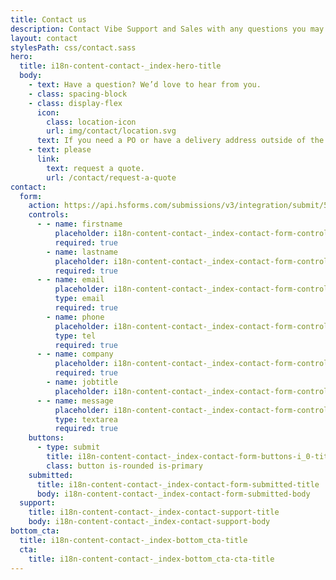 ```yaml
---
title: Contact us
description: Contact Vibe Support and Sales with any questions you may have. We're here for you!
layout: contact
stylesPath: css/contact.sass
hero:
  title: i18n-content-contact-_index-hero-title
  body:
    - text: Have a question? We’d love to hear from you.
    - class: spacing-block
    - class: display-flex
      icon:
        class: location-icon
        url: img/contact/location.svg
      text: If you need a PO or have a delivery address outside of the continental US,
    - text: please
      link:
        text: request a quote.
        url: /contact/request-a-quote
contact:
  form:
    action: https://api.hsforms.com/submissions/v3/integration/submit/5698963/eda833da-394c-4d3c-8a66-c8b854d7ee77
    controls:
      - - name: firstname
          placeholder: i18n-content-contact-_index-contact-form-controls-i_0-i_0-placeholder
          required: true
        - name: lastname
          placeholder: i18n-content-contact-_index-contact-form-controls-i_0-i_1-placeholder
          required: true
      - - name: email
          placeholder: i18n-content-contact-_index-contact-form-controls-i_1-i_0-placeholder
          type: email
          required: true
        - name: phone
          placeholder: i18n-content-contact-_index-contact-form-controls-i_1-i_1-placeholder
          type: tel
          required: true
      - - name: company
          placeholder: i18n-content-contact-_index-contact-form-controls-i_2-i_0-placeholder
          required: true
        - name: jobtitle
          placeholder: i18n-content-contact-_index-contact-form-controls-i_2-i_1-placeholder
      - - name: message
          placeholder: i18n-content-contact-_index-contact-form-controls-i_3-i_0-placeholder
          type: textarea
          required: true
    buttons:
      - type: submit
        title: i18n-content-contact-_index-contact-form-buttons-i_0-title
        class: button is-rounded is-primary
    submitted:
      title: i18n-content-contact-_index-contact-form-submitted-title
      body: i18n-content-contact-_index-contact-form-submitted-body
  support:
    title: i18n-content-contact-_index-contact-support-title
    body: i18n-content-contact-_index-contact-support-body
bottom_cta:
  title: i18n-content-contact-_index-bottom_cta-title
  cta:
    title: i18n-content-contact-_index-bottom_cta-cta-title
---
```

